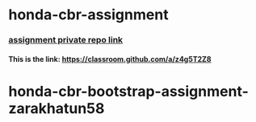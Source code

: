 # honda-cbr-assignment
### [assignment private repo link](https://classroom.github.com/a/z4g5T2Z8)
#### This is the link: https://classroom.github.com/a/z4g5T2Z8
# honda-cbr-bootstrap-assignment-zarakhatun58
